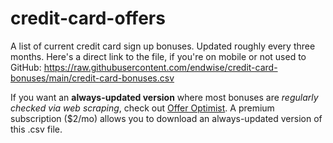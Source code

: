 # credit-card-offers
A list of current credit card sign up bonuses. Updated roughly every three months. Here's a direct link to the file, if you're on mobile or not used to GitHub: https://raw.githubusercontent.com/endwise/credit-card-bonuses/main/credit-card-bonuses.csv

If you want an **always-updated version** where most bonuses are *regularly checked via web scraping*, check out [Offer Optimist](https://offeroptimist.com). A premium subscription ($2/mo) allows you to download an always-updated version of this .csv file.
